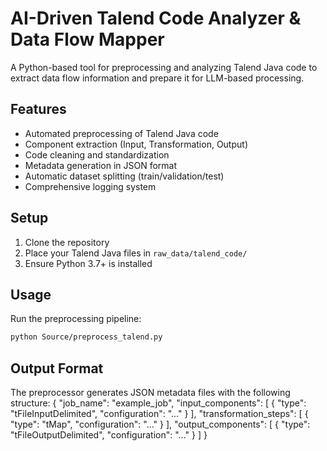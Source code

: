 # AI-Driven Talend Code Analyzer & Data Flow Mapper
A Python-based tool for preprocessing and analyzing Talend Java code to extract data flow information and prepare it for LLM-based processing.

## Features

- Automated preprocessing of Talend Java code
- Component extraction (Input, Transformation, Output)
- Code cleaning and standardization
- Metadata generation in JSON format
- Automatic dataset splitting (train/validation/test)
- Comprehensive logging system

## Setup

1. Clone the repository
2. Place your Talend Java files in `raw_data/talend_code/`
3. Ensure Python 3.7+ is installed

## Usage

Run the preprocessing pipeline:
```bash
python Source/preprocess_talend.py
```

## Output Format

The preprocessor generates JSON metadata files with the following structure:
{
    "job_name": "example_job",
    "input_components": [
        {
            "type": "tFileInputDelimited",
            "configuration": "..."
        }
    ],
    "transformation_steps": [
        {
            "type": "tMap",
            "configuration": "..."
        }
    ],
    "output_components": [
        {
            "type": "tFileOutputDelimited",
            "configuration": "..."
        }
    ]
}